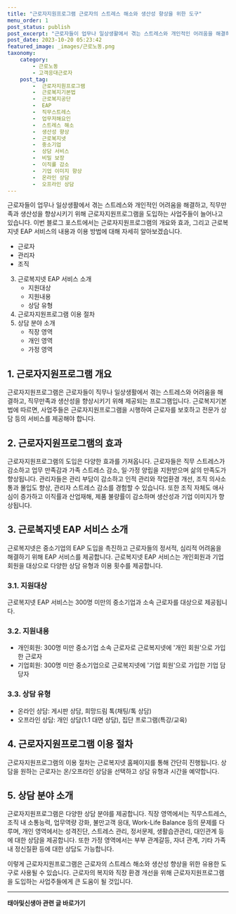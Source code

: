 ```yaml
---
title: "근로자지원프로그램 근로자의 스트레스 해소와 생산성 향상을 위한 도구"
menu_order: 1
post_status: publish
post_excerpt: "근로자들이 업무나 일상생활에서 겪는 스트레스와 개인적인 어려움을 해결하고, 직무만족과 생산성을 향상시키기 위해 근로자지원프로그램을 도입하는 사업주들이 늘어나고 있습니다. 이번 블로그 포스트에서는 근로자지원프로그램의 개요와 효과, 그리고 근로복지넷 EAP 서비스의 내용과 이용 방법에 대해 자세히 알아보겠습니다."
post_date: 2023-10-20 05:23:42
featured_image: _images/근로노동.png
taxonomy:
    category:
        - 근로노동
        - 고객응대근로자
    post_tag:
        -  근로자지원프로그램
        -  근로복지기본법
        -  근로복지공단
        -  EAP
        -  직무스트레스
        -  업무저해요인
        -  스트레스 해소
        -  생산성 향상
        -  근로복지넷
        -  중소기업
        -  상담 서비스
        -  비밀 보장
        -  이직률 감소
        -  기업 이미지 향상
        -  온라인 상담
        -  오프라인 상담
---
```




근로자들이 업무나 일상생활에서 겪는 스트레스와 개인적인 어려움을 해결하고, 직무만족과 생산성을 향상시키기 위해 근로자지원프로그램을 도입하는 사업주들이 늘어나고 있습니다. 이번 블로그 포스트에서는 근로자지원프로그램의 개요와 효과, 그리고 근로복지넷 EAP 서비스의 내용과 이용 방법에 대해 자세히 알아보겠습니다.

   - 근로자
   - 관리자
   - 조직
3. 근로복지넷 EAP 서비스 소개
   - 지원대상
   - 지원내용
   - 상담 유형
4. 근로자지원프로그램 이용 절차
5. 상담 분야 소개
   - 직장 영역
   - 개인 영역
   - 가정 영역

## 1. 근로자지원프로그램 개요
근로자지원프로그램은 근로자들이 직무나 일상생활에서 겪는 스트레스와 어려움을 해결하고, 직무만족과 생산성을 향상시키기 위해 제공되는 프로그램입니다. 근로복지기본법에 따르면, 사업주들은 근로자지원프로그램을 시행하여 근로자를 보호하고 전문가 상담 등의 서비스를 제공해야 합니다.

## 2. 근로자지원프로그램의 효과
근로자지원프로그램의 도입은 다양한 효과를 가져옵니다. 근로자들은 직무 스트레스가 감소하고 업무 만족감과 가족 스트레스 감소, 일·가정 양립을 지원받으며 삶의 만족도가 향상됩니다. 관리자들은 관리 부담이 감소하고 인적 관리와 작업환경 개선, 조직 의사소통과 몰입도 향상, 관리자 스트레스 감소를 경험할 수 있습니다. 또한 조직 자체도 애사심이 증가하고 이직률과 산업재해, 제품 불량률이 감소하며 생산성과 기업 이미지가 향상됩니다.

## 3. 근로복지넷 EAP 서비스 소개
근로복지넷은 중소기업의 EAP 도입을 촉진하고 근로자들의 정서적, 심리적 어려움을 해결하기 위해 EAP 서비스를 제공합니다. 근로복지넷 EAP 서비스는 개인회원과 기업회원을 대상으로 다양한 상담 유형과 이용 횟수를 제공합니다.

### 3.1. 지원대상
근로복지넷 EAP 서비스는 300명 미만의 중소기업과 소속 근로자를 대상으로 제공됩니다.

### 3.2. 지원내용
- 개인회원: 300명 미만 중소기업 소속 근로자로 근로복지넷에 '개인 회원'으로 가입한 근로자
- 기업회원: 300명 미만 중소기업으로 근로복지넷에 '기업 회원'으로 가입한 기업 담당자

### 3.3. 상담 유형
- 온라인 상담: 게시판 상담, 희망드림 톡(채팅/톡 상담)
- 오프라인 상담: 개인 상담(1:1 대면 상담), 집단 프로그램(특강/교육)

## 4. 근로자지원프로그램 이용 절차
근로자지원프로그램의 이용 절차는 근로복지넷 홈페이지를 통해 간단히 진행됩니다. 상담을 원하는 근로자는 온/오프라인 상담을 선택하고 상담 유형과 시간을 예약합니다.

## 5. 상담 분야 소개
근로자지원프로그램은 다양한 상담 분야를 제공합니다. 직장 영역에서는 직무스트레스, 조직 내 소통능력, 업무역량 강화, 불만고객 응대, Work-Life Balance 등의 문제를 다루며, 개인 영역에서는 성격진단, 스트레스 관리, 정서문제, 생활습관관리, 대인관계 등에 대한 상담을 제공합니다. 또한 가정 영역에서는 부부 관계갈등, 자녀 관계, 기타 가족 내 정신질환 등에 대한 상담도 가능합니다.

이렇게 근로자지원프로그램은 근로자의 스트레스 해소와 생산성 향상을 위한 유용한 도구로 사용될 수 있습니다. 근로자의 복지와 직장 환경 개선을 위해 근로자지원프로그램을 도입하는 사업주들에게 큰 도움이 될 것입니다.
<!-- wp:separator -->
<hr class="wp-block-separator has-alpha-channel-opacity"/>
<!-- /wp:separator -->

<!-- wp:group {"backgroundColor":"base","layout":{"type":"constrained"}} -->
<div class="wp-block-group has-base-background-color has-background"><!-- wp:paragraph {"align":"center","fontSize":"medium"} -->
<p class="has-text-align-center has-large-font-size"><strong>태아및신생아 관련 글 바로가기</strong></p>
<!-- /wp:paragraph -->


<!-- wp:latest-posts
{"categories":[{"id":1496,"count":19,"description":"","link":"https://uknowlaw.com/category/%ed%83%9c%ec%95%84%eb%b0%8f%ec%8b%a0%ec%83%9d%ec%95%84/","name":"태아및신생아","slug":"태아및신생아","taxonomy":"category","parent":0,"meta":[],"_links":{"self":[{"href":"https://uknowlaw.com/wp-json/wp/v2/categories/1496"}],"collection":[{"href":"https://uknowlaw.com/wp-json/wp/v2/categories"}],"about":[{"href":"https://uknowlaw.com/wp-json/wp/v2/taxonomies/category"}],"wp:post_type":[{"href":"https://uknowlaw.com/wp-json/wp/v2/posts?categories=1496"}],"curies":[{"name":"wp","href":"https://api.w.org/{rel}","templated":true}]}}],"postsToShow":100,"excerptLength":28,"postLayout":"grid","columns":2,"featuredImageAlign":"left","featuredImageSizeSlug":"large","fontSize":"small"} /--></div>
<!-- /wp:group -->
